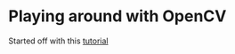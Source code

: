 # Playing around with OpenCV

Started off with this [tutorial](https://www.youtube.com/watch?v=2FYm3GOonhk)
